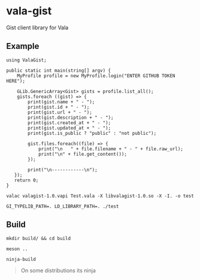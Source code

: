 # vala-gist
Gist client library for Vala

## Example
```vala
using ValaGist;

public static int main(string[] argv) {
    MyProfile profile = new MyProfile.login("ENTER GITHUB TOKEN HERE");

    GLib.GenericArray<Gist> gists = profile.list_all();
    gists.foreach ((gist) => {
        print(gist.name + " - ");
        print(gist.id + " - ");
        print(gist.url + " - ");
        print(gist.description + " - ");
        print(gist.created_at + " - ");
        print(gist.updated_at + " - ");
        print(gist.is_public ? "public" : "not public");

        gist.files.foreach((file) => {
            print("\n   " + file.filename + " - " + file.raw_url);
            print("\n" + file.get_content());
        });

        print("\n------------\n");
   });
   return 0;
}
```


`valac valagist-1.0.vapi Test.vala -X libvalagist-1.0.so -X -I. -o test`

`GI_TYPELIB_PATH=. LD_LIBRARY_PATH=. ./test`

## Build
`mkdir build/ && cd build`

`meson ..`

`ninja-build`
> On some distributions its ninja
